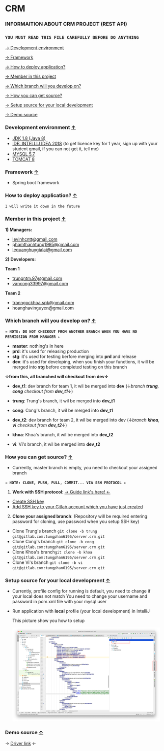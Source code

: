 # CRM

### INFORMAITION ABOUT CRM PROJECT (REST API) ###
### `︎YOU MUST READ THIS FILE CAREFULLY BEFORE DO ANYTHING` ###

[→ Development environment](#development-environment-)

[→ Framework](#framework-)

[→ How to deploy application?](#how-to-deploy-application-)

[→  Member in this project](#member-in-this-project-)

[→  Which branch will you develop on?](#which-branch-will-you-develop-on-)

[→  How you can get source?](#how-you-can-get-source-)

[→  Setup source for your local development](#setup-source-for-your-local-development-)

[→  Demo source](#demo-source-)

### Development environment [↑](#crm)

* [JDK 1.8 (Java 8)](https://www.oracle.com/technetwork/pt/java/javase/downloads/jdk8-downloads-2133151.html)
* [IDE: INTELLIJ IDEA 2018](https://www.jetbrains.com/idea/download/#section=mac) (to get licence key for 1 year, sign up with your student gmail, if you can not get it, tell me)
* [MYSQL 5.7](https://dev.mysql.com/downloads/mysql/5.7.html)
* [TOMCAT 8](https://tomcat.apache.org/download-80.cgi)

### Framework [↑](#crm)
* Spring boot framework

### How to deploy application? [↑](#crm)

 `
 I will write it down in the future
 `

### Member in this project [↑](#crm)

**1) Managers:**
* <levinhcntt@gmail.com>
* <phamthanhtung1995@gmail.com>
* <lequanghuygialai@gmail.com>

**2) Developers:**

**Team 1**
* <trungntm.97@gmail.com>
* <vancong33997@gmail.com>

**Team 2**
* <tranngockhoa.spk@gmail.com>
* <hoanghavinguyen@gmail.com>

### Which branch will you develop on? [↑](#crm)
**`→ NOTE: DO NOT CHECKOUT FROM ANOTHER BRANCH WHEN YOU HAVE NO PERMISSION FROM MANAGER ←`**
* **master**: nothing's in here
* **prd**: it's used for releasing production
* **stg**: it's used for testing berfore merging into **prd** and release
* **dev**: it's used for developing, when you finish your functions, it will be merged into **stg** before completed testing  on this branch

**↓from this, all branched will checkout from dev↓**

* **dev_t1**: dev branch for team 1, it wil be merged into **dev** (↓_branch **trung**, **cong** checkout from **dev_t1**↓_)
* **trung**: Trung's branch, it wil be merged into **dev_t1**
* **cong**: Cong's branch, it wil be merged into **dev_t1**

* **dev_t2**: dev branch for team 2, it wil be merged into dev (↓_branch **khoa**, **vi** checkout from **dev_t2**↓_)
* **khoa**: Khoa's branch, it wil be merged into **dev_t2**
* **vi**: Vi's branch, it wil be merged into **dev_t2**

### How you can get source? [↑](#crm)
* Currently, master branch is empty, you need to checkout your assigned branch

**`→ NOTE: CLONE, PUSH, PULL, COMMIT... VIA SSH PROTOCOL ←`**
1) **Work with SSH protocol**:  [→ Guide link's here! ←](https://gitlab.com/help/ssh/README)
* [Create SSH key](https://gitlab.com/help/ssh/README#generating-a-new-ssh-key-pair)
* [Add SSH key to your Gitlab account which you have just created](https://gitlab.com/help/ssh/README#adding-a-ssh-key-to-your-gitlab-account)
2) **Clone your assigned branch**: (Repository will be required entering password for cloning, use password when you setup SSH key)
* Clone Trung's branch `git clone -b trung git@gitlab.com:tungpham6195/server.crm.git`
* Clone Cong's branch `git clone -b cong git@gitlab.com:tungpham6195/server.crm.git`
* Clone Khoa's branch`git clone -b khoa git@gitlab.com:tungpham6195/server.crm.git`
* Clone Vi's branch `git clone -b vi git@gitlab.com:tungpham6195/server.crm.git`

### Setup source for your local development [↑](#crm)
* Currently, profile config for running is default, you need to change if your local does not match
    You need to change your username and password in pom.xml file with your mysql user

* Run application with **local** profile (your local development) in IntelliJ

    This picture show you how to setup

    ![profile](photos/Screen_Shot_2018-10-09_at_23.29.25.png)

### Demo source [↑](#crm)

→ [Driver link](https://drive.google.com/open?id=1_rCN3RGdwwq9XlCIHSdMo-2pW8Jta3ZK) ←
